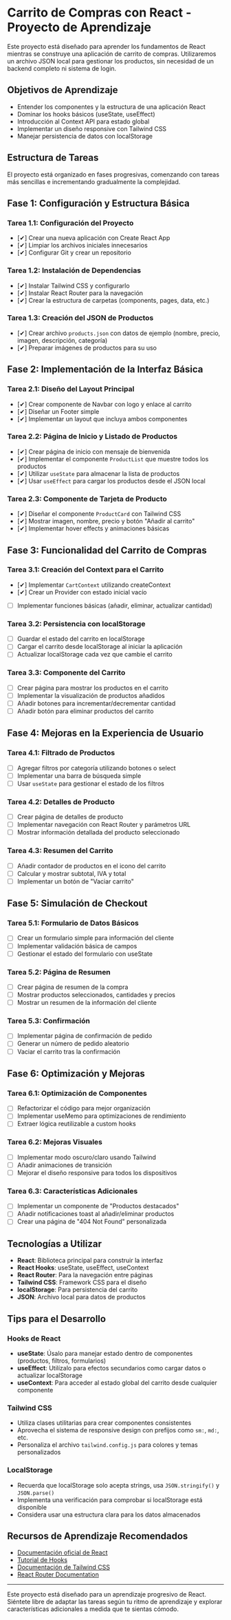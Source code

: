# Carrito de Compras con React - Proyecto de Aprendizaje

Este proyecto está diseñado para aprender los fundamentos de React mientras se construye una aplicación de carrito de compras. Utilizaremos un archivo JSON local para gestionar los productos, sin necesidad de un backend completo ni sistema de login.

## Objetivos de Aprendizaje

- Entender los componentes y la estructura de una aplicación React
- Dominar los hooks básicos (useState, useEffect)
- Introducción al Context API para estado global
- Implementar un diseño responsive con Tailwind CSS
- Manejar persistencia de datos con localStorage

## Estructura de Tareas

El proyecto está organizado en fases progresivas, comenzando con tareas más sencillas e incrementando gradualmente la complejidad.

## Fase 1: Configuración y Estructura Básica

### Tarea 1.1: Configuración del Proyecto

- [✔] Crear una nueva aplicación con Create React App
- [✔] Limpiar los archivos iniciales innecesarios
- [✔] Configurar Git y crear un repositorio

### Tarea 1.2: Instalación de Dependencias

- [✔] Instalar Tailwind CSS y configurarlo
- [✔] Instalar React Router para la navegación
- [✔] Crear la estructura de carpetas (components, pages, data, etc.)

### Tarea 1.3: Creación del JSON de Productos

- [✔] Crear archivo `products.json` con datos de ejemplo (nombre, precio, imagen, descripción, categoría)
- [✔] Preparar imágenes de productos para su uso

## Fase 2: Implementación de la Interfaz Básica

### Tarea 2.1: Diseño del Layout Principal

- [✔] Crear componente de Navbar con logo y enlace al carrito
- [✔] Diseñar un Footer simple
- [✔] Implementar un layout que incluya ambos componentes

### Tarea 2.2: Página de Inicio y Listado de Productos

- [✔] Crear página de inicio con mensaje de bienvenida
- [✔] Implementar el componente `ProductList` que muestre todos los productos
- [✔] Utilizar `useState` para almacenar la lista de productos
- [✔] Usar `useEffect` para cargar los productos desde el JSON local

### Tarea 2.3: Componente de Tarjeta de Producto

- [✔] Diseñar el componente `ProductCard` con Tailwind CSS
- [✔] Mostrar imagen, nombre, precio y botón "Añadir al carrito"
- [✔] Implementar hover effects y animaciones básicas

## Fase 3: Funcionalidad del Carrito de Compras

### Tarea 3.1: Creación del Context para el Carrito

- [✔] Implementar `CartContext` utilizando createContext
- [✔] Crear un Provider con estado inicial vacío
- [ ] Implementar funciones básicas (añadir, eliminar, actualizar cantidad)

### Tarea 3.2: Persistencia con localStorage

- [ ] Guardar el estado del carrito en localStorage
- [ ] Cargar el carrito desde localStorage al iniciar la aplicación
- [ ] Actualizar localStorage cada vez que cambie el carrito

### Tarea 3.3: Componente del Carrito

- [ ] Crear página para mostrar los productos en el carrito
- [ ] Implementar la visualización de productos añadidos
- [ ] Añadir botones para incrementar/decrementar cantidad
- [ ] Añadir botón para eliminar productos del carrito

## Fase 4: Mejoras en la Experiencia de Usuario

### Tarea 4.1: Filtrado de Productos

- [ ] Agregar filtros por categoría utilizando botones o select
- [ ] Implementar una barra de búsqueda simple
- [ ] Usar `useState` para gestionar el estado de los filtros

### Tarea 4.2: Detalles de Producto

- [ ] Crear página de detalles de producto
- [ ] Implementar navegación con React Router y parámetros URL
- [ ] Mostrar información detallada del producto seleccionado

### Tarea 4.3: Resumen del Carrito

- [ ] Añadir contador de productos en el icono del carrito
- [ ] Calcular y mostrar subtotal, IVA y total
- [ ] Implementar un botón de "Vaciar carrito"

## Fase 5: Simulación de Checkout

### Tarea 5.1: Formulario de Datos Básicos

- [ ] Crear un formulario simple para información del cliente
- [ ] Implementar validación básica de campos
- [ ] Gestionar el estado del formulario con useState

### Tarea 5.2: Página de Resumen

- [ ] Crear página de resumen de la compra
- [ ] Mostrar productos seleccionados, cantidades y precios
- [ ] Mostrar un resumen de la información del cliente

### Tarea 5.3: Confirmación

- [ ] Implementar página de confirmación de pedido
- [ ] Generar un número de pedido aleatorio
- [ ] Vaciar el carrito tras la confirmación

## Fase 6: Optimización y Mejoras

### Tarea 6.1: Optimización de Componentes

- [ ] Refactorizar el código para mejor organización
- [ ] Implementar useMemo para optimizaciones de rendimiento
- [ ] Extraer lógica reutilizable a custom hooks

### Tarea 6.2: Mejoras Visuales

- [ ] Implementar modo oscuro/claro usando Tailwind
- [ ] Añadir animaciones de transición
- [ ] Mejorar el diseño responsive para todos los dispositivos

### Tarea 6.3: Características Adicionales

- [ ] Implementar un componente de "Productos destacados"
- [ ] Añadir notificaciones toast al añadir/eliminar productos
- [ ] Crear una página de "404 Not Found" personalizada

## Tecnologías a Utilizar

- **React**: Biblioteca principal para construir la interfaz
- **React Hooks**: useState, useEffect, useContext
- **React Router**: Para la navegación entre páginas
- **Tailwind CSS**: Framework CSS para el diseño
- **localStorage**: Para persistencia del carrito
- **JSON**: Archivo local para datos de productos

## Tips para el Desarrollo

### Hooks de React

- **useState**: Úsalo para manejar estado dentro de componentes (productos, filtros, formularios)
- **useEffect**: Utilízalo para efectos secundarios como cargar datos o actualizar localStorage
- **useContext**: Para acceder al estado global del carrito desde cualquier componente

### Tailwind CSS

- Utiliza clases utilitarias para crear componentes consistentes
- Aprovecha el sistema de responsive design con prefijos como `sm:`, `md:`, etc.
- Personaliza el archivo `tailwind.config.js` para colores y temas personalizados

### LocalStorage

- Recuerda que localStorage solo acepta strings, usa `JSON.stringify()` y `JSON.parse()`
- Implementa una verificación para comprobar si localStorage está disponible
- Considera usar una estructura clara para los datos almacenados

## Recursos de Aprendizaje Recomendados

- [Documentación oficial de React](https://reactjs.org/docs/getting-started.html)
- [Tutorial de Hooks](https://reactjs.org/docs/hooks-intro.html)
- [Documentación de Tailwind CSS](https://tailwindcss.com/docs)
- [React Router Documentation](https://reactrouter.com/docs/en/v6)

---

Este proyecto está diseñado para un aprendizaje progresivo de React. Siéntete libre de adaptar las tareas según tu ritmo de aprendizaje y explorar características adicionales a medida que te sientas cómodo.
